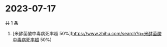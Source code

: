 # 2023-07-17

共 1 条

<!-- BEGIN -->
<!-- 最后更新时间 Mon Jul 17 2023 03:09:05 GMT+0800 (China Standard Time) -->

1. [米酵菌酸中毒病死率超
   50%](https://www.zhihu.com/search?q=米酵菌酸中毒病死率超 50%)

<!-- END -->
